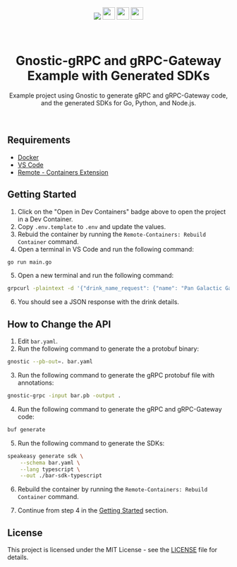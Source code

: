 <div align="center">
  <a href="https://speakeasyapi.dev/">
    <img src="https://custom-icon-badges.demolab.com/badge/-Built%20By%20Speakeasy-212015?style=for-the-badge&logoColor=FBE331&logo=speakeasy&labelColor=545454" /></a>
  <a href="https://opensource.org/licenses/MIT">
    <img src="https://img.shields.io/badge/License-MIT-blue.svg?style=for-the-badge" style="width: auto; height: 28px;" /></a>
  <a href="https://github.com/speakeasy-api/grpc-rest-service/issues">
    <img src="https://img.shields.io/github/issues/ritza-co/grpc-rest-service?style=for-the-badge" style="width: auto; height: 28px;" /></a>
    <!-- TODO: Change the Repo URL after publishing -->
  <a href="https://vscode.dev/redirect?url=vscode://ms-vscode-remote.remote-containers/cloneInVolume?url=https://github.com/ritza-co/grpc-rest-service">
    <img src="https://img.shields.io/static/v1?label=Dev%20Containers&message=Open&color=blue&logo=visualstudiocode" style="width: auto; height: 28px;" /></a>
    <!-- TODO: Change the Repo URL after publishing -->
</div>

<br />
<br />

<h1 align="center">Gnostic-gRPC and gRPC-Gateway Example with Generated SDKs</h1>
<div align="center">
    Example project using Gnostic to generate gRPC and gRPC-Gateway code, and the generated SDKs for Go, Python, and Node.js.
</div>
</br>

</br>

## Requirements

- [Docker](https://www.docker.com/)
- [VS Code](https://code.visualstudio.com/)
- [Remote - Containers Extension](https://marketplace.visualstudio.com/items?itemName=ms-vscode-remote.remote-containers)

## Getting Started

1. Click on the "Open in Dev Containers" badge above to open the project in a Dev Container.
2. Copy `.env.template` to `.env` and update the values.
3. Rebuid the container by running the `Remote-Containers: Rebuild Container` command.
4. Open a terminal in VS Code and run the following command:

```bash
go run main.go
```

5. Open a new terminal and run the following command:

```bash
grpcurl -plaintext -d '{"drink_name_request": {"name": "Pan Galactic Gargle Blaster"}}' localhost:50051 bar.Bar/GetDrink | sed 's/%3A/:/g; s/%2F/\//g; s/%3D/=/g; s/%3F/?/g; s/%26/\&/g' | jq
```

6. You should see a JSON response with the drink details.

## How to Change the API

1. Edit `bar.yaml`.
2. Run the following command to generate the a protobuf binary:

```bash
gnostic --pb-out=. bar.yaml
```

3. Run the following command to generate the gRPC protobuf file with annotations:

```bash
gnostic-grpc -input bar.pb -output .
```

4. Run the following command to generate the gRPC and gRPC-Gateway code:

```bash
buf generate
```

5. Run the following command to generate the SDKs:

```bash
speakeasy generate sdk \
    --schema bar.yaml \
    --lang typescript \
    --out ./bar-sdk-typescript
```

6. Rebuild the container by running the `Remote-Containers: Rebuild Container` command.

7. Continue from step 4 in the [Getting Started](#getting-started) section.

## License

This project is licensed under the MIT License - see the [LICENSE](LICENSE) file for details.